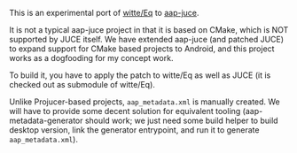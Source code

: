 This is an experimental port of [witte/Eq](https://github.com/witte/Eq) to [aap-juce](https://github.com/atsushieno/aap-juce).

It is not a typical aap-juce project in that it is based on CMake, which is NOT supported by JUCE itself. We have extended aap-juce (and patched JUCE) to expand support for CMake based projects to Android, and this project works as a dogfooding for my concept work.

To build it, you have to apply the patch to witte/Eq as well as JUCE (it is checked out as submodule of witte/Eq).

Unlike Projucer-based projects, `aap_metadata.xml` is manually created. We will have to provide some decent solution for equivalent tooling (aap-metadata-generator should work; we just need some build helper to build desktop version, link the generator entrypoint, and run it to generate `aap_metadata.xml`).
